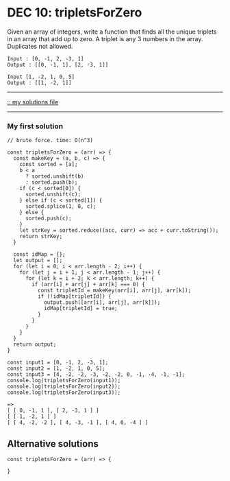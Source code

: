 # DEC 10: tripletsForZero

Given an array of integers, write a function that finds all the unique triplets in an array that add up to zero.
A triplet is any 3 numbers in the array. Duplicates not allowed.
```
Input : [0, -1, 2, -3, 1]
Output : [[0, -1, 1], [2, -3, 1]]

Input [1, -2, 1, 0, 5]
Output : [[1, -2, 1]]
```

---

[:: my solutions file](./191210_tripletsForZero.js)

---

### My first solution

```
// brute force. time: O(n^3)

const tripletsForZero = (arr) => {
  const makeKey = (a, b, c) => {
    const sorted = [a];
    b < a
      ? sorted.unshift(b)
      : sorted.push(b);
    if (c < sorted[0]) {
      sorted.unshift(c);
    } else if (c < sorted[1]) {
      sorted.splice(1, 0, c);
    } else {
      sorted.push(c);
    }
    let strKey = sorted.reduce((acc, curr) => acc + curr.toString());
    return strKey;
  }

  const idMap = {};
  let output = [];
  for (let i = 0; i < arr.length - 2; i++) {
    for (let j = i + 1; j < arr.length - 1; j++) {
      for (let k = i + 2; k < arr.length; k++) {
        if (arr[i] + arr[j] + arr[k] === 0) {
          const tripletId = makeKey(arr[i], arr[j], arr[k]);
          if (!idMap[tripletId]) {
            output.push([arr[i], arr[j], arr[k]]);
            idMap[tripletId] = true;
          }
        }
      }
    }
  }
  return output;
}
```

```
const input1 = [0, -1, 2, -3, 1];
const input2 = [1, -2, 1, 0, 5];
const input3 = [4, -2, -2, -3, -2, -2, 0, -1, -4, -1, -1];
console.log(tripletsForZero(input1));
console.log(tripletsForZero(input2));
console.log(tripletsForZero(input3));

=>
[ [ 0, -1, 1 ], [ 2, -3, 1 ] ]
[ [ 1, -2, 1 ] ]
[ [ 4, -2, -2 ], [ 4, -3, -1 ], [ 4, 0, -4 ] ]
```

## Alternative solutions

```
const tripletsForZero = (arr) => {

}
```